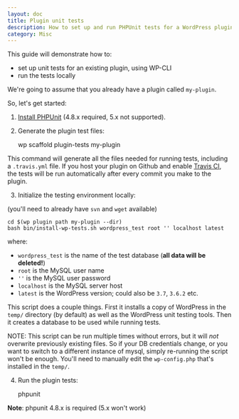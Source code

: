 ```yaml
---
layout: doc
title: Plugin unit tests
description: How to set up and run PHPUnit tests for a WordPress plugin.
category: Misc
---
```


This guide will demonstrate how to:

* set up unit tests for an existing plugin, using WP-CLI
* run the tests locally

We're going to assume that you already have a plugin called `my-plugin`.

So, let's get started:

1) [Install PHPUnit](https://github.com/sebastianbergmann/phpunit#installation) (4.8.x required, 5.x not supported).

2) Generate the plugin test files:

    wp scaffold plugin-tests my-plugin

This command will generate all the files needed for running tests, including a `.travis.yml` file. If you host your plugin on Github and enable [Travis CI](http://about.travis-ci.org), the tests will be run automatically after every commit you make to the plugin.

3) Initialize the testing environment locally:

(you'll need to already have `svn` and `wget` available)

    cd $(wp plugin path my-plugin --dir)
    bash bin/install-wp-tests.sh wordpress_test root '' localhost latest

where:

* `wordpress_test` is the name of the test database (**all data will be deleted!**)
* `root` is the MySQL user name
* `''` is the MySQL user password
* `localhost` is the MySQL server host
* `latest` is the WordPress version; could also be `3.7`, `3.6.2` etc.

This script does a couple things. First it installs a copy of WordPress in the `temp/` directory (by default) as well as the WordPress unit testing tools. Then it creates a database to be used while running tests. 

NOTE: This script can be run multiple times without errors, but it will *not* overwrite previously existing files. So if your DB credentials change, or you want to switch to a different instance of mysql, simply re-running the script won't be enough. You'll need to manually edit the `wp-config.php` that's installed in the `temp/`.

4) Run the plugin tests:

    phpunit

**Note**: phpunit 4.8.x is required (5.x won't work)

